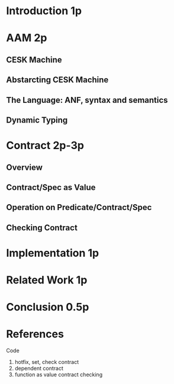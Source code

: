 # Introduction 1p

# AAM 2p
## CESK Machine
## Abstarcting CESK Machine
## The Language: ANF, syntax and semantics
## Dynamic Typing

# Contract 2p-3p
## Overview
## Contract/Spec as Value
## Operation on Predicate/Contract/Spec
## Checking Contract

# Implementation 1p

# Related Work 1p

# Conclusion 0.5p

# References 

Code

1. hotfix, set, check contract
2. dependent contract
3. function as value contract checking
